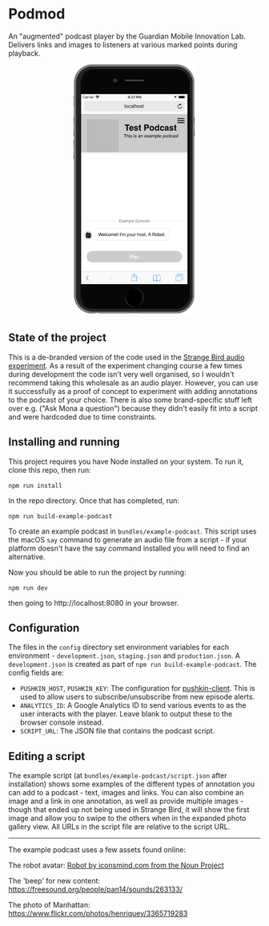 # Podmod

An "augmented" podcast player by the Guardian Mobile Innovation Lab. Delivers links and images to listeners at various marked points during playback.

<div style='text-align: center'><img src='readme-img.png' height='500'/></div>

## State of the project

This is a de-branded version of the code used in the [Strange Bird audio experiment](https://www.theguardian.com/strangebird). As a result of the experiment changing course a few times during development the code isn't very well organised, so I wouldn't recommend taking this wholesale as an audio player. However, you can use it successfully as a proof of concept to experiment with adding annotations to the podcast of your choice. There is also some brand-specific stuff left over e.g. ("Ask Mona a question") because they didn't easily fit into a script and were hardcoded due to time constraints.

## Installing and running

This project requires you have Node installed on your system. To run it, clone this repo, then run:

    npm run install

In the repo directory. Once that has completed, run:

    npm run build-example-podcast

To create an example podcast in `bundles/example-podcast`. This script uses the macOS `say` command to generate an audio file from a script - if your platform doesn't have the say command installed you will need to find an alternative.

Now you should be able to run the project by running:

    npm run dev

then going to http://localhost:8080 in your browser.

## Configuration

The files in the `config` directory set environment variables for each environment - `development.json`, `staging.json` and `production.json`. A `development.json` is created as part of `npm run build-example-podcast`. The config fields are:

* `PUSHKIN_HOST`, `PUSHKIN_KEY`: The configuration for [pushkin-client](https://github.com/gdnmobilelab/pushkin-client). This is used to allow users to subscribe/unsubscribe from new episode alerts.
* `ANALYTICS_ID`: A Google Analytics ID to send various events to as the user interacts with the player. Leave blank to output these to the browser console instead.
* `SCRIPT_URL`: The JSON file that contains the podcast script.

## Editing a script

The example script (at `bundles/example-podcast/script.json` after installation) shows some examples of the different types of annotation you can add to a podcast - text, images and links. You can also combine an image and a link in one annotation, as well as provide multiple images - though that ended up not being used in Strange Bird, it will show the first image and allow you to swipe to the others when in the expanded photo gallery view. All URLs in the script file are relative to the script URL.

---

The example podcast uses a few assets found online:

The robot avatar: [Robot by iconsmind.com from the Noun Project](https://thenounproject.com/search/?q=robot&i=71680)

The 'beep' for new content: https://freesound.org/people/pan14/sounds/263133/

The photo of Manhattan: https://www.flickr.com/photos/henriquev/3365719283
